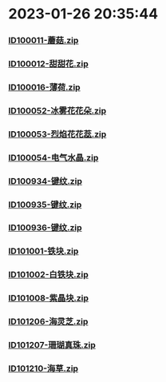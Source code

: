 # 2023-01-26 20:35:44

### [ID100011-蘑菇.zip](https://raw.githubusercontent.com/Sam5440/Genshin_Impact_Teleport_Files/main/AutoGeneratePoint/Points%28Raw%29%5Bcn-en-ru%5D/zh-cn/Item/ID5-%E6%B8%8A%E4%B8%8B%E5%AE%AB/ID100011-%E8%98%91%E8%8F%87.zip)

### [ID100012-甜甜花.zip](https://raw.githubusercontent.com/Sam5440/Genshin_Impact_Teleport_Files/main/AutoGeneratePoint/Points%28Raw%29%5Bcn-en-ru%5D/zh-cn/Item/ID5-%E6%B8%8A%E4%B8%8B%E5%AE%AB/ID100012-%E7%94%9C%E7%94%9C%E8%8A%B1.zip)

### [ID100016-薄荷.zip](https://raw.githubusercontent.com/Sam5440/Genshin_Impact_Teleport_Files/main/AutoGeneratePoint/Points%28Raw%29%5Bcn-en-ru%5D/zh-cn/Item/ID5-%E6%B8%8A%E4%B8%8B%E5%AE%AB/ID100016-%E8%96%84%E8%8D%B7.zip)

### [ID100052-冰雾花花朵.zip](https://raw.githubusercontent.com/Sam5440/Genshin_Impact_Teleport_Files/main/AutoGeneratePoint/Points%28Raw%29%5Bcn-en-ru%5D/zh-cn/Item/ID5-%E6%B8%8A%E4%B8%8B%E5%AE%AB/ID100052-%E5%86%B0%E9%9B%BE%E8%8A%B1%E8%8A%B1%E6%9C%B5.zip)

### [ID100053-烈焰花花蕊.zip](https://raw.githubusercontent.com/Sam5440/Genshin_Impact_Teleport_Files/main/AutoGeneratePoint/Points%28Raw%29%5Bcn-en-ru%5D/zh-cn/Item/ID5-%E6%B8%8A%E4%B8%8B%E5%AE%AB/ID100053-%E7%83%88%E7%84%B0%E8%8A%B1%E8%8A%B1%E8%95%8A.zip)

### [ID100054-电气水晶.zip](https://raw.githubusercontent.com/Sam5440/Genshin_Impact_Teleport_Files/main/AutoGeneratePoint/Points%28Raw%29%5Bcn-en-ru%5D/zh-cn/Item/ID5-%E6%B8%8A%E4%B8%8B%E5%AE%AB/ID100054-%E7%94%B5%E6%B0%94%E6%B0%B4%E6%99%B6.zip)

### [ID100934-键纹.zip](https://raw.githubusercontent.com/Sam5440/Genshin_Impact_Teleport_Files/main/AutoGeneratePoint/Points%28Raw%29%5Bcn-en-ru%5D/zh-cn/Item/ID5-%E6%B8%8A%E4%B8%8B%E5%AE%AB/ID100934-%E9%94%AE%E7%BA%B9.zip)

### [ID100935-键纹.zip](https://raw.githubusercontent.com/Sam5440/Genshin_Impact_Teleport_Files/main/AutoGeneratePoint/Points%28Raw%29%5Bcn-en-ru%5D/zh-cn/Item/ID5-%E6%B8%8A%E4%B8%8B%E5%AE%AB/ID100935-%E9%94%AE%E7%BA%B9.zip)

### [ID100936-键纹.zip](https://raw.githubusercontent.com/Sam5440/Genshin_Impact_Teleport_Files/main/AutoGeneratePoint/Points%28Raw%29%5Bcn-en-ru%5D/zh-cn/Item/ID5-%E6%B8%8A%E4%B8%8B%E5%AE%AB/ID100936-%E9%94%AE%E7%BA%B9.zip)

### [ID101001-铁块.zip](https://raw.githubusercontent.com/Sam5440/Genshin_Impact_Teleport_Files/main/AutoGeneratePoint/Points%28Raw%29%5Bcn-en-ru%5D/zh-cn/Item/ID5-%E6%B8%8A%E4%B8%8B%E5%AE%AB/ID101001-%E9%93%81%E5%9D%97.zip)

### [ID101002-白铁块.zip](https://raw.githubusercontent.com/Sam5440/Genshin_Impact_Teleport_Files/main/AutoGeneratePoint/Points%28Raw%29%5Bcn-en-ru%5D/zh-cn/Item/ID5-%E6%B8%8A%E4%B8%8B%E5%AE%AB/ID101002-%E7%99%BD%E9%93%81%E5%9D%97.zip)

### [ID101008-紫晶块.zip](https://raw.githubusercontent.com/Sam5440/Genshin_Impact_Teleport_Files/main/AutoGeneratePoint/Points%28Raw%29%5Bcn-en-ru%5D/zh-cn/Item/ID5-%E6%B8%8A%E4%B8%8B%E5%AE%AB/ID101008-%E7%B4%AB%E6%99%B6%E5%9D%97.zip)

### [ID101206-海灵芝.zip](https://raw.githubusercontent.com/Sam5440/Genshin_Impact_Teleport_Files/main/AutoGeneratePoint/Points%28Raw%29%5Bcn-en-ru%5D/zh-cn/Item/ID5-%E6%B8%8A%E4%B8%8B%E5%AE%AB/ID101206-%E6%B5%B7%E7%81%B5%E8%8A%9D.zip)

### [ID101207-珊瑚真珠.zip](https://raw.githubusercontent.com/Sam5440/Genshin_Impact_Teleport_Files/main/AutoGeneratePoint/Points%28Raw%29%5Bcn-en-ru%5D/zh-cn/Item/ID5-%E6%B8%8A%E4%B8%8B%E5%AE%AB/ID101207-%E7%8F%8A%E7%91%9A%E7%9C%9F%E7%8F%A0.zip)

### [ID101210-海草.zip](https://raw.githubusercontent.com/Sam5440/Genshin_Impact_Teleport_Files/main/AutoGeneratePoint/Points%28Raw%29%5Bcn-en-ru%5D/zh-cn/Item/ID5-%E6%B8%8A%E4%B8%8B%E5%AE%AB/ID101210-%E6%B5%B7%E8%8D%89.zip)

